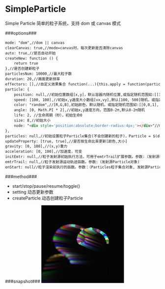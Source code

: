 # SimpleParticle
Simple Particle 简单的粒子系统，支持 dom 或 canvas 模式

###options###
```html
mode: "dom",//dom || canvas
clearCanvas: true,//mode=canvas时，每次更新是否清除canvas
auto: true,//是否自动开始
createNew: function () {
    return true
},//是否创建新粒子
particlesNum: 10000,//最大粒子数
duration: 20,//画面更新频率
effectors: [],//自定义效果集合 function(...){this.apply = function(particle){}}}
particle: {
    position: null,//初始位置数组[x,y]，默认容器内随机位置,或指定随机范围如:[[100,200], [10,30]]，默认容器中央
    speed: [100, 100],//初始x,y速度大小数组[vx,vy],默认[100, 500]随机，或指定随机范围如:[[100,200], [10,30]]
    color: "random",//[R,G,B],初始颜色，默认随机，或指定随机范围如:[[0,0,1], [1,0,0]]，["white", "red"]
    angle: [0, Math.PI * 2],//初始x,y速度方向，范围0-2π,默认0-2π随机
    life: 2, //生命周期（秒），初始生命0
    size: 8,//初始大小
    node: "<div style='position:absolute;border-radius:4px;'></div>"//mode=dom有效
},
particles: null,//初始设置粒子Particle集合(不会创建新的粒子)，Particle = $(dom).simpleParticles("createParticle", particle's option)
updateProperty: [true, true],//是否按生命比率更新[颜色,大小]
gravity: [0, 100],//(x,y)重力
acceleration: [0, 100],//加速度，可变
initEmtr: null,//粒子发射源初始执行方法，可用于emtrTrail扩展参数。参数:（发射源Particle对象)
emtrTrail: null,//粒子发射源运动轨迹函数。参数:（发射源Particle对象)
onStart: null//粒子渲染前执行的函数。参数：（Particles粒子集合对象, 发射源Particle对象）
```
###method###
+ start/stop/pause/resume/toggle()
+ setting 动态更新参数
+ createParticle 动态创建粒子Particle

###snapshot###
![image](snapshot/test.png)

<!--
###demo###
See [here](http://tt-cc.cc/front-end/jquery-plugins/particle)
-->
